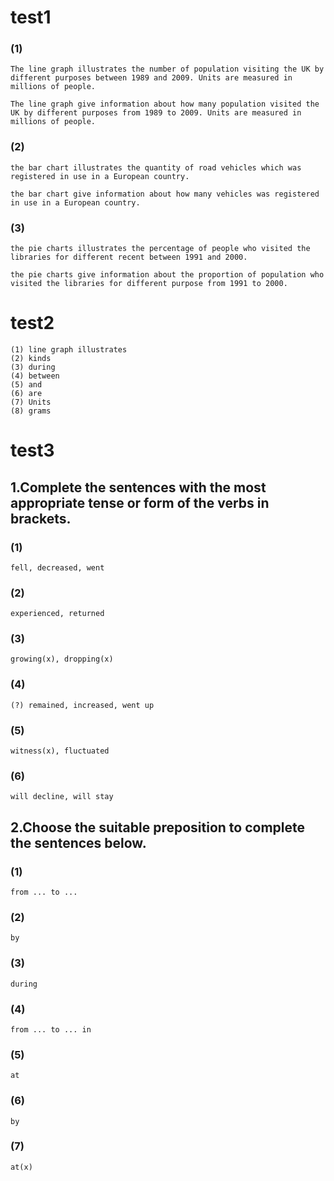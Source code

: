 # test1

### (1)
```text
The line graph illustrates the number of population visiting the UK by different purposes between 1989 and 2009. Units are measured in millions of people.

The line graph give information about how many population visited the UK by different purposes from 1989 to 2009. Units are measured in millions of people.
```

### (2)
```text
the bar chart illustrates the quantity of road vehicles which was registered in use in a European country.

the bar chart give information about how many vehicles was registered in use in a European country.
```

### (3)
```text
the pie charts illustrates the percentage of people who visited the libraries for different recent between 1991 and 2000.

the pie charts give information about the proportion of population who visited the libraries for different purpose from 1991 to 2000.
```

# test2

```text
(1) line graph illustrates
(2) kinds
(3) during
(4) between
(5) and
(6) are
(7) Units
(8) grams
```

# test3

## 1.Complete the sentences with the most appropriate tense or form of the verbs in brackets.
### (1)
```text
fell, decreased, went
```
### (2)
```text
experienced, returned
```

### (3)
```text
growing(x), dropping(x)
```

### (4)
```text
(?) remained, increased, went up
```

### (5)
```text
witness(x), fluctuated
```

### (6)
```text
will decline, will stay
```

## 2.Choose the suitable preposition to complete the sentences below.

### (1)
```text
from ... to ...
```
### (2)
```text
by
```

### (3)
```text
during
```

### (4)
```text
from ... to ... in
```

### (5)
```text
at
```

### (6)
```text
by
```

### (7)
```text
at(x)
```